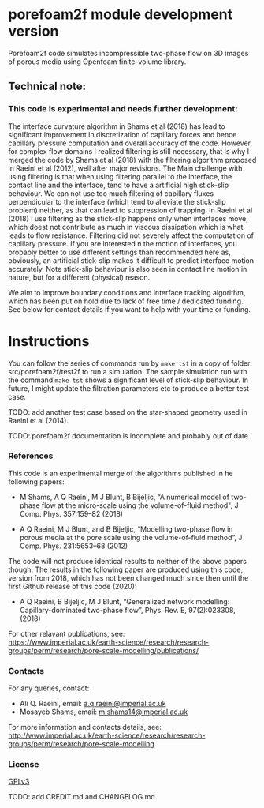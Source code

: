 # porefoam2f module development version


 Porefoam2f code simulates incompressible two-phase flow on 3D images of porous media using Openfoam finite-volume library.



## Technical note:

### This code is experimental and needs further development:  

The interface curvature algorithm in Shams et al (2018) has lead to significant improvement in discretization of capillary forces and hence capillary pressure computation and overall accuracy of the code.  However, for complex flow domains I realized filtering is still necessary, that is why I merged the code by Shams et al (2018) with the filtering algorithm proposed in Raeini et al (2012), well after major revisions.  The Main challenge with using filtering is that when using filtering parallel to the interface, the contact line and the interface, tend to have a artificial high stick-slip behaviour. We can not use too much filtering of capillary fluxes perpendicular to the interface (which tend to alleviate the stick-slip problem) neither, as that can lead to suppression of trapping.   In Raeini et al (2018) I use filtering as the stick-slip happens only when interfaces move, which doest not contribute as much in viscous dissipation which is what leads to flow resistance. Filtering did not severely affect the computation of capillary pressure.  If you are interested n the motion of interfaces, you probably better to use different settings than recommended here as, obviously, an artificial stick-slip makes it difficult to predict interface motion accurately.  Note stick-slip behaviour is also seen in contact line motion in nature, but for a different (physical) reason. 

We aim to improve boundary conditions and interface tracking algorithm, which has been put on hold due to lack of free time / dedicated funding.  See below for contact details if you want to help with your time or funding.

# Instructions

You can follow the series of commands run by `make tst` in a copy of folder src/porefoam2f/test2f to run a simulation.
The sample simulation run with the command `make tst` shows a significant level of stick-slip behaviour. In future, I might update the filtration parameters etc to produce a better test case.  

TODO: add another test case based on the star-shaped geometry used in  Raeini et al (2014). 

TODO: porefoam2f documentation is incomplete and probably out of date.



### References

This code is an experimental merge of the algorithms published in he following papers:

 - M Shams, A Q Raeini, M J Blunt, B Bijeljic, “A numerical model of two-phase flow at the micro-scale using the volume-of-fluid method", J Comp. Phys. 357:159–82 (2018)

 - A Q Raeini, M J Blunt, and B Bijeljic, “Modelling two-phase flow in porous media at the pore scale using the volume-of-fluid method”,  J Comp. Phys. 231:5653–68 (2012)


The code will not produce identical results to neither of the above papers though.  The results in the following paper are produced using this code, version from 2018, which has not been changed much since then until the first Github release of this code (2020):

 - A Q Raeini, B Bijeljic, M J Blunt, “Generalized network modelling: Capillary-dominated two-phase flow”, Phys. Rev. E,  97(2):023308, (2018)
 
For other relavant publications, see:     
https://www.imperial.ac.uk/earth-science/research/research-groups/perm/research/pore-scale-modelling/publications/

### Contacts

For any queries, contact:     
 - Ali Q. Raeini, email: a.q.raeini@imperial.ac.uk
 - Mosayeb Shams, email: m.shams14@imperial.ac.uk

For more information and contacts details, see:  
http://www.imperial.ac.uk/earth-science/research/research-groups/perm/research/pore-scale-modelling  

### License

[GPLv3](https://www.gnu.org/licenses/gpl-3.0.txt)

TODO: add CREDIT.md and CHANGELOG.md
